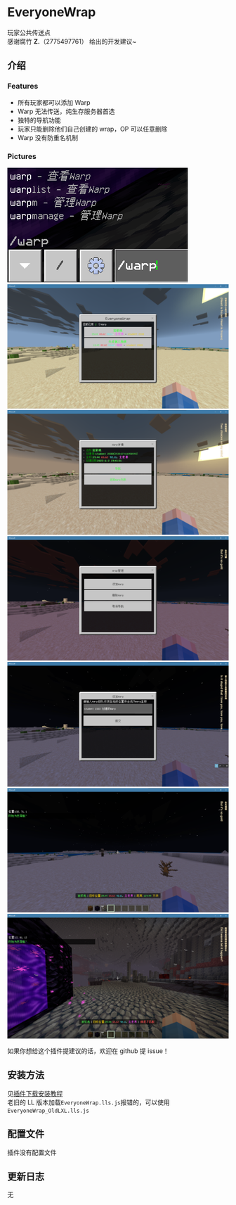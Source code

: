 <!-- markdownlint-disable MD031 MD033 MD036 -->

# EveryoneWrap

玩家公共传送点  
感谢腐竹 **Z.**（2775497761） 给出的开发建议~

## 介绍

### Features

- 所有玩家都可以添加 Warp
- Warp 无法传送，纯生存服务器首选
- 独特的导航功能
- 玩家只能删除他们自己创建的 wrap，OP 可以任意删除
- Warp 没有防重名机制

### Pictures

![0](readme/0.png)
![1](readme/1.png)  
![2](readme/2.png)  
![3](readme/3.png)  
![4](readme/4.png)  
![5](readme/5.png)  
![6](readme/6.png)

如果你想给这个插件提建议的话，欢迎在 github 提 issue！

## 安装方法

见[插件下载安装教程](tutorial.md)  
老旧的 LL 版本加载`EveryoneWrap.lls.js`报错的，可以使用`EveryoneWrap_OldLXL.lls.js`

## 配置文件

插件没有配置文件

## 更新日志

无
